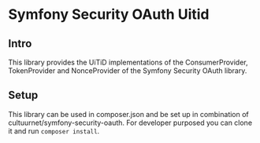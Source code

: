 # Symfony Security OAuth Uitid

## Intro

This library provides the UiTiD implementations of the ConsumerProvider, TokenProvider and NonceProvider of the 
Symfony Security OAuth library.

## Setup

This library can be used in composer.json and be set up in combination of cultuurnet/symfony-security-oauth. 
For developer purposed you can clone it and run `composer install`.
